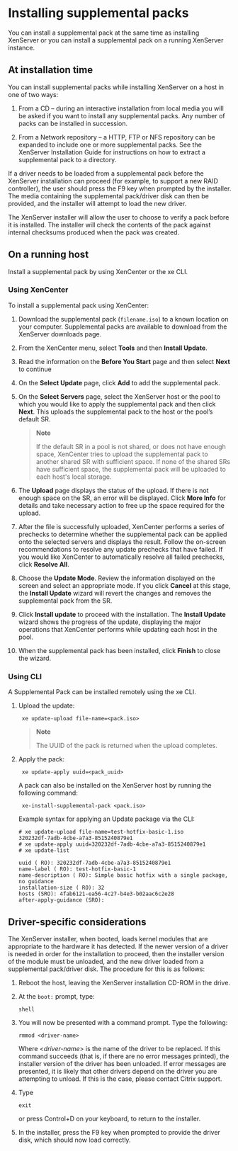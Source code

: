 # Installing supplemental packs

You can install a supplemental pack at the same time as installing XenServer or you can install a supplemental pack on a running XenServer instance.

## At installation time

You can install supplemental packs while installing XenServer on a host in one of two ways:

1.  From a CD – during an interactive installation from local media you will be asked if you want to install any supplemental packs.
    Any number of packs can be installed in succession.

1.  From a Network repository – a HTTP, FTP or NFS repository can be expanded to include one or more supplemental packs.
    See the XenServer Installation Guide for instructions on how to extract a supplemental pack to a directory.

If a driver needs to be loaded from a supplemental pack before the XenServer installation can proceed (for example, to support a new RAID
controller), the user should press the F9 key when prompted by the installer.
The media containing the supplemental pack/driver disk can then be provided, and the installer will attempt to load the new driver.

The XenServer installer will allow the user to choose to verify a pack before it is installed.
The installer will check the contents of the pack against internal checksums produced when the pack was created.

## On a running host

Install a supplemental pack by using XenCenter or the xe CLI.

### Using XenCenter

To install a supplemental pack using XenCenter:

1.  Download the supplemental pack (`filename.iso`) to a known location on your computer.
    Supplemental packs are available to download from the XenServer downloads page.

1.  From the XenCenter menu, select **Tools** and then **Install Update**.

1.  Read the information on the **Before You Start** page and then select **Next** to continue

1.  On the **Select Update** page, click **Add** to add the supplemental pack.

1.  On the **Select Servers** page, select the XenServer host or the pool to which you would like to apply the supplemental pack and then click **Next**.
    This uploads the supplemental pack to the host or the pool’s default SR.

    > **Note**
    >
    > If the default SR in a pool is not shared, or does not have enough space, XenCenter tries to upload the supplemental pack to another shared SR with sufficient space.
    > If none of the shared SRs have sufficient space, the supplemental pack will be uploaded to each host's local storage.

1.  The **Upload** page displays the status of the upload.
    If there is not enough space on the SR, an error will be displayed.
    Click **More Info** for details and take necessary action to free up the space required for the upload.

1.  After the file is successfully uploaded, XenCenter performs a series of prechecks to determine whether the supplemental pack can be applied onto the selected servers and displays the result.
    Follow the on-screen recommendations to resolve any update prechecks that have failed.
    If you would like XenCenter to automatically resolve all failed prechecks, click **Resolve All**.

1.  Choose the **Update Mode**. Review the information displayed on the screen and select an appropriate mode.
    If you click **Cancel** at this stage, the **Install Update** wizard will revert the changes and removes the supplemental pack from the SR.

1.  Click **Install update** to proceed with the installation.
    The **Install Update** wizard shows the progress of the update, displaying the major operations that XenCenter performs while updating each host in the pool.

1.  When the supplemental pack has been installed, click **Finish** to close the wizard.

### Using CLI

A Supplemental Pack can be installed remotely using the xe CLI.

1.  Upload the update:

         xe update-upload file-name=<pack.iso>

    > **Note**
    >
    > The UUID of the pack is returned when the upload completes.

1.  Apply the pack:

         xe update-apply uuid=<pack_uuid>

    A pack can also be installed on the XenServer host by running the following command:

         xe-install-supplemental-pack <pack.iso>

    Example syntax for applying an Update package via the CLI:

        # xe update-upload file-name=test-hotfix-basic-1.iso
        320232df-7adb-4cbe-a7a3-8515240879e1
        # xe update-apply uuid=320232df-7adb-4cbe-a7a3-8515240879e1
        # xe update-list

        uuid ( RO): 320232df-7adb-4cbe-a7a3-8515240879e1
        name-label ( RO): test-hotfix-basic-1
        name-description ( RO): Simple basic hotfix with a single package, no guidance
        installation-size ( RO): 32
        hosts (SRO): 4fab6121-ea56-4c27-b4e3-b02aac6c2e28
        after-apply-guidance (SRO):

## Driver-specific considerations

The XenServer installer, when booted, loads kernel modules that are appropriate to the hardware it has detected.
If the newer version of a driver is needed in order for the installation to proceed, then the installer version of the module must be unloaded, and the new driver
loaded from a supplemental pack/driver disk.
The procedure for this is as follows:

1.  Reboot the host, leaving the XenServer installation CD-ROM in the drive.

1.  At the `boot:` prompt, type:

        shell

1.  You will now be presented with a command prompt. Type the following:

        rmmod <driver-name>

    Where &lt;*driver-name*&gt; is the name of the driver to be replaced.
    If this command succeeds (that is, if there are no error messages printed), the installer version of the driver has been unloaded.
    If error messages are presented, it is likely that other drivers depend on the driver you are attempting to unload.
    If this is the case, please contact Citrix support.

1.  Type

        exit

    or press Control+D on your keyboard, to return to the installer.

1.  In the installer, press the F9 key when prompted to provide the driver disk, which should now load correctly.